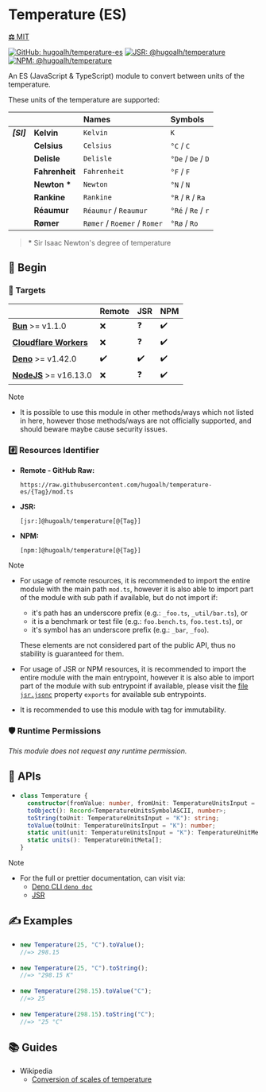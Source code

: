 # Temperature (ES)

[**⚖️** MIT](./LICENSE.md)

[![GitHub: hugoalh/temperature-es](https://img.shields.io/github/v/release/hugoalh/temperature-es?label=hugoalh/temperature-es&labelColor=181717&logo=github&logoColor=ffffff&sort=semver&style=flat "GitHub: hugoalh/temperature-es")](https://github.com/hugoalh/temperature-es)
[![JSR: @hugoalh/temperature](https://img.shields.io/jsr/v/@hugoalh/temperature?label=@hugoalh/temperature&labelColor=F7DF1E&logo=jsr&logoColor=000000&style=flat "JSR: @hugoalh/temperature")](https://jsr.io/@hugoalh/temperature)
[![NPM: @hugoalh/temperature](https://img.shields.io/npm/v/@hugoalh/temperature?label=@hugoalh/temperature&labelColor=CB3837&logo=npm&logoColor=ffffff&style=flat "NPM: @hugoalh/temperature")](https://www.npmjs.com/package/@hugoalh/temperature)

An ES (JavaScript & TypeScript) module to convert between units of the temperature.

These units of the temperature are supported:

|  |  | **Names** | **Symbols** |
|:-:|:--|:--|:--|
| ***\[SI\]*** | **Kelvin** | `Kelvin` | `K` |
|  | **Celsius** | `Celsius` | `°C` / `C` |
|  | **Delisle** | `Delisle` | `°De` / `De` / `D` |
|  | **Fahrenheit** | `Fahrenheit` | `°F` / `F` |
|  | **Newton \*** | `Newton` | `°N` / `N` |
|  | **Rankine** | `Rankine` | `°R` / `R` / `Ra` |
|  | **Réaumur** | `Réaumur` / `Reaumur` | `°Ré` / `Re` / `r` |
|  | **Rømer** | `Rømer` / `Roemer` / `Romer` | `°Rø` / `Ro` |

> **\*** Sir Isaac Newton's degree of temperature

## 🔰 Begin

### 🎯 Targets

|  | **Remote** | **JSR** | **NPM** |
|:--|:--|:--|:--|
| **[Bun](https://bun.sh/)** >= v1.1.0 | ❌ | ❓ | ✔️ |
| **[Cloudflare Workers](https://workers.cloudflare.com/)** | ❌ | ❓ | ✔️ |
| **[Deno](https://deno.land/)** >= v1.42.0 | ✔️ | ✔️ | ✔️ |
| **[NodeJS](https://nodejs.org/)** >= v16.13.0 | ❌ | ❓ | ✔️ |

> [!NOTE]
> - It is possible to use this module in other methods/ways which not listed in here, however those methods/ways are not officially supported, and should beware maybe cause security issues.

### #️⃣ Resources Identifier

- **Remote - GitHub Raw:**
  ```
  https://raw.githubusercontent.com/hugoalh/temperature-es/{Tag}/mod.ts
  ```
- **JSR:**
  ```
  [jsr:]@hugoalh/temperature[@{Tag}]
  ```
- **NPM:**
  ```
  [npm:]@hugoalh/temperature[@{Tag}]
  ```

> [!NOTE]
> - For usage of remote resources, it is recommended to import the entire module with the main path `mod.ts`, however it is also able to import part of the module with sub path if available, but do not import if:
>
>   - it's path has an underscore prefix (e.g.: `_foo.ts`, `_util/bar.ts`), or
>   - it is a benchmark or test file (e.g.: `foo.bench.ts`, `foo.test.ts`), or
>   - it's symbol has an underscore prefix (e.g.: `_bar`, `_foo`).
>
>   These elements are not considered part of the public API, thus no stability is guaranteed for them.
> - For usage of JSR or NPM resources, it is recommended to import the entire module with the main entrypoint, however it is also able to import part of the module with sub entrypoint if available, please visit the [file `jsr.jsonc`](./jsr.jsonc) property `exports` for available sub entrypoints.
> - It is recommended to use this module with tag for immutability.

### 🛡️ Runtime Permissions

*This module does not request any runtime permission.*

## 🧩 APIs

- ```ts
  class Temperature {
    constructor(fromValue: number, fromUnit: TemperatureUnitsInput = "K");
    toObject(): Record<TemperatureUnitsSymbolASCII, number>;
    toString(toUnit: TemperatureUnitsInput = "K"): string;
    toValue(toUnit: TemperatureUnitsInput = "K"): number;
    static unit(unit: TemperatureUnitsInput = "K"): TemperatureUnitMeta;
    static units(): TemperatureUnitMeta[];
  }
  ```

> [!NOTE]
> - For the full or prettier documentation, can visit via:
>   - [Deno CLI `deno doc`](https://docs.deno.com/runtime/reference/cli/documentation_generator/)
>   - [JSR](https://jsr.io/@hugoalh/temperature)

## ✍️ Examples

- ```ts
  new Temperature(25, "C").toValue();
  //=> 298.15
  ```
- ```ts
  new Temperature(25, "C").toString();
  //=> "298.15 K"
  ```
- ```ts
  new Temperature(298.15).toValue("C");
  //=> 25
  ```
- ```ts
  new Temperature(298.15).toString("C");
  //=> "25 °C"
  ```

## 📚 Guides

- Wikipedia
  - [Conversion of scales of temperature](https://en.wikipedia.org/wiki/Conversion_of_scales_of_temperature)
